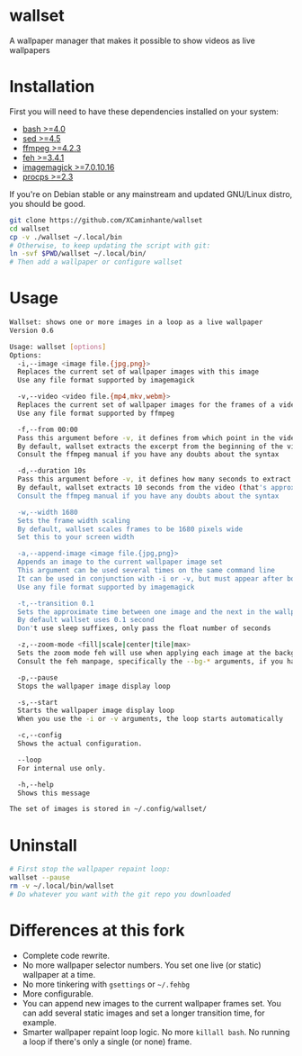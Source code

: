 # wallset
A wallpaper manager that makes it possible to show videos as live wallpapers

# Installation
First you will need to have these dependencies installed on your system:
+ [bash >=4.0](http://tiswww.case.edu/php/chet/bash/bashtop.html)
+ [sed >=4.5](http://sed.sourceforge.net/)
+ [ffmpeg >=4.2.3](https://ffmpeg.org/)
+ [feh >=3.4.1](https://feh.finalrewind.org/)
+ [imagemagick >=7.0.10.16](https://www.imagemagick.org/)
+ [procps >=2.3](https://packages.debian.org/stable/procps)

If you're on Debian stable or any mainstream and updated GNU/Linux distro, you should be good.

```sh
git clone https://github.com/XCaminhante/wallset
cd wallset
cp -v ./wallset ~/.local/bin
# Otherwise, to keep updating the script with git:
ln -svf $PWD/wallset ~/.local/bin/
# Then add a wallpaper or configure wallset
```

# Usage
```sh
Wallset: shows one or more images in a loop as a live wallpaper
Version 0.6

Usage: wallset [options]
Options:
  -i,--image <image file.{jpg,png}>
  Replaces the current set of wallpaper images with this image
  Use any file format supported by imagemagick

  -v,--video <video file.{mp4,mkv,webm}>
  Replaces the current set of wallpaper images for the frames of a video excerpt
  Use any file format supported by ffmpeg

  -f,--from 00:00
  Pass this argument before -v, it defines from which point in the video the excerpt starts
  By default, wallset extracts the excerpt from the beginning of the video (point 00:00)
  Consult the ffmpeg manual if you have any doubts about the syntax

  -d,--duration 10s
  Pass this argument before -v, it defines how many seconds to extract from the video
  By default, wallset extracts 10 seconds from the video (that's approximately 300 frames)
  Consult the ffmpeg manual if you have any doubts about the syntax

  -w,--width 1680
  Sets the frame width scaling
  By default, wallset scales frames to be 1680 pixels wide
  Set this to your screen width

  -a,--append-image <image file.{jpg,png}>
  Appends an image to the current wallpaper image set
  This argument can be used several times on the same command line
  It can be used in conjunction with -i or -v, but must appear after both of them
  Use any file format supported by imagemagick

  -t,--transition 0.1
  Sets the approximate time between one image and the next in the wallpaper display
  By default wallset uses 0.1 second
  Don't use sleep suffixes, only pass the float number of seconds

  -z,--zoom-mode <fill|scale|center|tile|max>
  Sets the zoom mode feh will use when applying each image at the background
  Consult the feh manpage, specifically the --bg-* arguments, if you have any doubts about their effects

  -p,--pause
  Stops the wallpaper image display loop

  -s,--start
  Starts the wallpaper image display loop
  When you use the -i or -v arguments, the loop starts automatically

  -c,--config
  Shows the actual configuration.

  --loop
  For internal use only.

  -h,--help
  Shows this message

The set of images is stored in ~/.config/wallset/
```

# Uninstall
```sh
# First stop the wallpaper repaint loop:
wallset --pause
rm -v ~/.local/bin/wallset
# Do whatever you want with the git repo you downloaded
```

# Differences at this fork
* Complete code rewrite.
* No more wallpaper selector numbers. You set one live (or static) wallpaper at a time.
* No more tinkering with `gsettings` or `~/.fehbg`
* More configurable.
* You can append new images to the current wallpaper frames set.
You can add several static images and set a longer transition time, for example.
* Smarter wallpaper repaint loop logic. No more `killall bash`. No running a loop if there's only a single (or none) frame.

